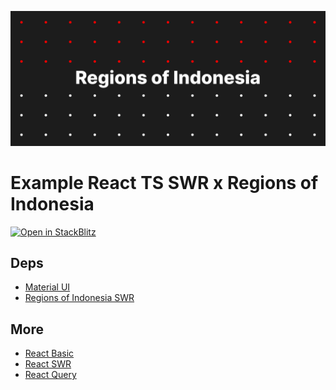 [![](https://raw.githubusercontent.com/regions-of-indonesia/regions-of-indonesia/main/public/Cover.png?sanitize=true)](https://regions-of-indonesia.netlify.app)

# Example React TS SWR x Regions of Indonesia

[![Open in StackBlitz](https://developer.stackblitz.com/img/open_in_stackblitz.svg)](https://stackblitz.com/github/regions-of-indonesia/example-react-ts-swr?title=React%20TS%20SWR%20-%20Regions%20of%20Indonesia&terminal=dev)

## Deps

- [Material UI](https://mui.com)
- [Regions of Indonesia SWR](https://github.com/regions-of-indonesia/swr)

## More

- [React Basic](https://github.com/regions-of-indonesia/example-react-ts)
- [React SWR](https://github.com/regions-of-indonesia/example-react-ts-swr)
- [React Query](https://github.com/regions-of-indonesia/example-react-ts-query)
